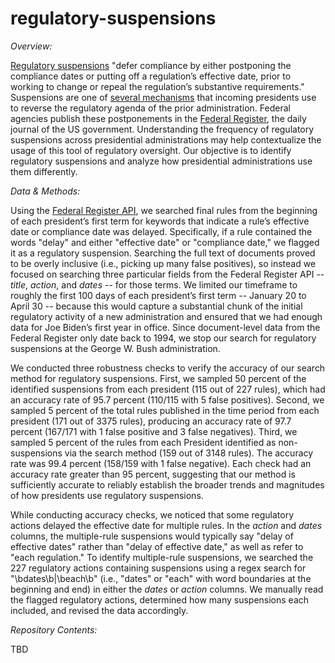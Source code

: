 # regulatory-suspensions

*Overview:*

[Regulatory suspensions](https://www.theregreview.org/2020/03/16/davis-noll-revesz-regulatory-rollbacks-changed-nature-presidential-power/) "defer compliance by either postponing the compliance dates or putting off a regulation’s effective date, prior to working to change or repeal the regulation’s substantive requirements." Suspensions are one of [several mechanisms](https://regulatorystudies.columbian.gwu.edu/biden-using-multiple-mechanisms-reverse-trumps-regulatory-agenda) that incoming presidents use to reverse the regulatory agenda of the prior administration. Federal agencies publish these postponements in the [Federal Register](https://www.federalregister.gov/), the daily journal of the US government. Understanding the frequency of regulatory suspensions across presidential administrations may help contextualize the usage of this tool of regulatory oversight. Our objective is to identify regulatory suspensions and analyze how presidential administrations use them differently.

*Data & Methods:*

Using the [Federal Register API](https://www.federalregister.gov/developers/documentation/api/v1), we searched final rules from the beginning of each president’s first term for keywords that indicate a rule’s effective date or compliance date was delayed. Specifically, if a rule contained the words "delay" and either "effective date" or "compliance date," we flagged it as a regulatory suspension. Searching the full text of documents proved to be overly inclusive (i.e., picking up many false positives), so instead we focused on searching three particular fields from the Federal Register API -- *title*, *action*, and *dates* -- for those terms. We limited our timeframe to roughly the first 100 days of each president’s first term -- January 20 to April 30 -- because this would capture a substantial chunk of the initial regulatory activity of a new administration and ensured that we had enough data for Joe Biden’s first year in office. Since document-level data from the Federal Register only date back to 1994, we stop our search for regulatory suspensions at the George W. Bush administration.

We conducted three robustness checks to verify the accuracy of our search method for regulatory suspensions. First, we sampled 50 percent of the identified suspensions from each president (115 out of 227 rules), which had an accuracy rate of 95.7 percent (110/115 with 5 false positives). Second, we sampled 5 percent of the total rules published in the time period from each president (171 out of 3375 rules), producing an accuracy rate of 97.7 percent (167/171 with 1 false positive and 3 false negatives). Third, we sampled 5 percent of the rules from each President identified as non-suspensions via the search method (159 out of 3148 rules). The accuracy rate was 99.4 percent (158/159 with 1 false negative). Each check had an accuracy rate greater than 95 percent, suggesting that our method is sufficiently accurate to reliably establish the broader trends and magnitudes of how presidents use regulatory suspensions.

While conducting accuracy checks, we noticed that some regulatory actions delayed the effective date for multiple rules. In the *action* and *dates* columns, the multiple-rule suspensions would typically say "delay of effective dates" rather than "delay of effective date," as well as refer to "each regulation." To identify multiple-rule suspensions, we searched the 227 regulatory actions containing suspensions using a regex search for "\bdates\b|\beach\b" (i.e., "dates" or "each" with word boundaries at the beginning and end) in either the *dates* or *action* columns. We manually read the flagged regulatory actions, determined how many suspensions each included, and revised the data accordingly.

*Repository Contents:*

TBD
